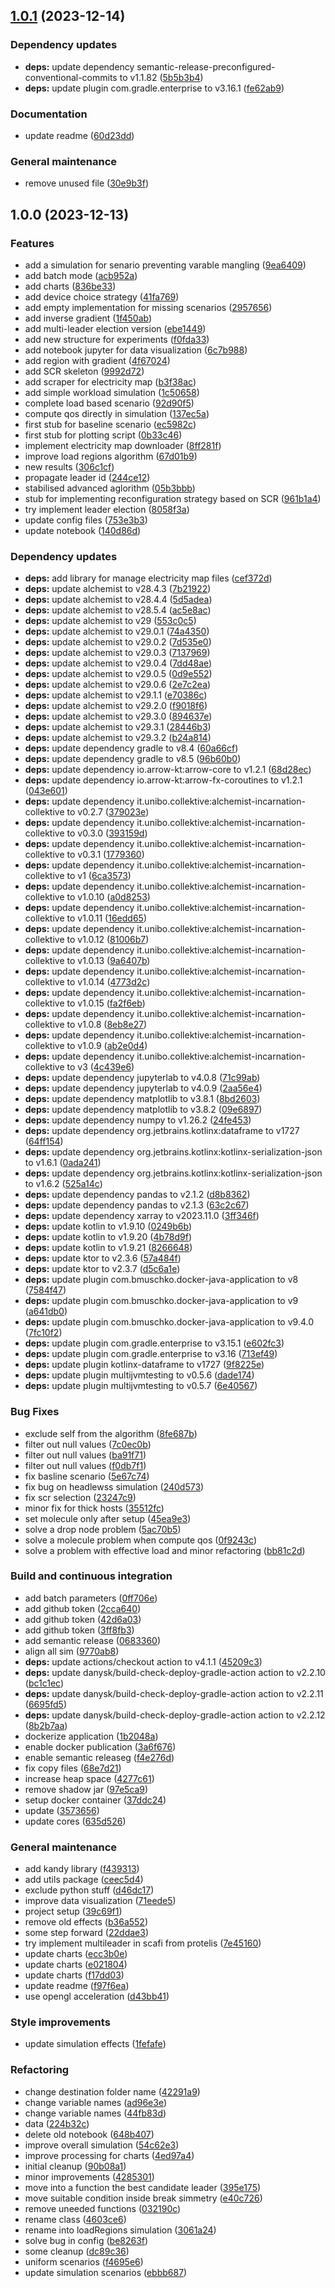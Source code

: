## [1.0.1](https://github.com/nicolasfara/reconfiguration-experiments/compare/1.0.0...1.0.1) (2023-12-14)


### Dependency updates

* **deps:** update dependency semantic-release-preconfigured-conventional-commits to v1.1.82 ([5b5b3b4](https://github.com/nicolasfara/reconfiguration-experiments/commit/5b5b3b49c15e90c1f260b3f6bab4d96f76a82026))
* **deps:** update plugin com.gradle.enterprise to v3.16.1 ([fe62ab9](https://github.com/nicolasfara/reconfiguration-experiments/commit/fe62ab9d0901047f73adf5e279e923df4e9b0e36))


### Documentation

* update readme ([60d23dd](https://github.com/nicolasfara/reconfiguration-experiments/commit/60d23dd576c667361defd226ab87c8163a8e7e98))


### General maintenance

* remove unused file ([30e9b3f](https://github.com/nicolasfara/reconfiguration-experiments/commit/30e9b3f39087d107c6f3b090f47db4080f835d85))

## 1.0.0 (2023-12-13)


### Features

* add a simulation for senario preventing varable mangling ([9ea6409](https://github.com/nicolasfara/reconfiguration-experiments/commit/9ea640907d1e230a9d6742bcda53eb17e3d59caf))
* add batch mode ([acb952a](https://github.com/nicolasfara/reconfiguration-experiments/commit/acb952a324db0186fd5e1ef9e86be23eb535b630))
* add charts ([836be33](https://github.com/nicolasfara/reconfiguration-experiments/commit/836be338590ef1940634057e8666b822ef952de7))
* add device choice strategy ([41fa769](https://github.com/nicolasfara/reconfiguration-experiments/commit/41fa769987f23713e43cb9f012a6f1fe6099ee89))
* add empty implementation for missing scenarios ([2957656](https://github.com/nicolasfara/reconfiguration-experiments/commit/2957656b94aaae98fb31d2055d89240339ffd157))
* add inverse gradient ([1f450ab](https://github.com/nicolasfara/reconfiguration-experiments/commit/1f450ab7a7940f38b21757ee76da8157294c4612))
* add multi-leader election version ([ebe1449](https://github.com/nicolasfara/reconfiguration-experiments/commit/ebe1449f546376f271f0eaa5750e6f9f166c5e76))
* add new structure for experiments ([f0fda33](https://github.com/nicolasfara/reconfiguration-experiments/commit/f0fda3317336e87c0a3150cd56f439a52a692677))
* add notebook jupyter for data visualization ([6c7b988](https://github.com/nicolasfara/reconfiguration-experiments/commit/6c7b9882141c9bfbb1d040927c2764432a807f53))
* add region with gradient ([4f67024](https://github.com/nicolasfara/reconfiguration-experiments/commit/4f670241df4d4ebc07ad482308155c20f876bd77))
* add SCR skeleton ([9992d72](https://github.com/nicolasfara/reconfiguration-experiments/commit/9992d727460941ac439b0989d2b1af0d38fb04d3))
* add scraper for electricity map ([b3f38ac](https://github.com/nicolasfara/reconfiguration-experiments/commit/b3f38ac0c8242546210439caa101a484eb8ddee2))
* add simple workload simulation ([1c50658](https://github.com/nicolasfara/reconfiguration-experiments/commit/1c5065874a1efa0d9e8d2d46cbd348235157ed72))
* complete load based scenario ([92d90f5](https://github.com/nicolasfara/reconfiguration-experiments/commit/92d90f500fa61a98f40cd43fe1f3d8ea867e4b10))
* compute qos directly in simulation ([137ec5a](https://github.com/nicolasfara/reconfiguration-experiments/commit/137ec5afd71f7f76e555dc6677ea9fbc821ea7bf))
* first stub for baseline scenario ([ec5982c](https://github.com/nicolasfara/reconfiguration-experiments/commit/ec5982c4612aa23084eea18dcd06120dd12a80a8))
* first stub for plotting script ([0b33c46](https://github.com/nicolasfara/reconfiguration-experiments/commit/0b33c46239809e8760f0f49a9f0a00d6d565803c))
* implement electricity map downloader ([8ff281f](https://github.com/nicolasfara/reconfiguration-experiments/commit/8ff281f4c10f558db158ae6d4d4af678fdf0db92))
* improve load regions algorithm ([67d01b9](https://github.com/nicolasfara/reconfiguration-experiments/commit/67d01b963d0f385290307933033a0dff0ef3e8ee))
* new results ([306c1cf](https://github.com/nicolasfara/reconfiguration-experiments/commit/306c1cfe996ddf0c035257d7f05e008f1bc243d0))
* propagate leader id ([244ce12](https://github.com/nicolasfara/reconfiguration-experiments/commit/244ce1219b3348b568811457b3cfcdbce5393a40))
* stabilised advanced aglorithm ([05b3bbb](https://github.com/nicolasfara/reconfiguration-experiments/commit/05b3bbb269c0fae510cfd29c017df4a5960a1d4e))
* stub for implementing reconfiguration strategy based on SCR ([961b1a4](https://github.com/nicolasfara/reconfiguration-experiments/commit/961b1a4b08a04546852618f62f1ac3c7946d8fa2))
* try implement leader election ([8058f3a](https://github.com/nicolasfara/reconfiguration-experiments/commit/8058f3a87e57c52a5cdd4dffeb2577b0610f7302))
* update config files ([753e3b3](https://github.com/nicolasfara/reconfiguration-experiments/commit/753e3b330070c166f430cf429290a2966731c005))
* update notebook ([140d86d](https://github.com/nicolasfara/reconfiguration-experiments/commit/140d86d349836c9a80062d87011c5c84b1a0aa43))


### Dependency updates

* **deps:** add library for manage electricity map files ([cef372d](https://github.com/nicolasfara/reconfiguration-experiments/commit/cef372d5ab4a563c633ba7a3308da51b0a099211))
* **deps:** update alchemist to v28.4.3 ([7b21922](https://github.com/nicolasfara/reconfiguration-experiments/commit/7b21922ab5edc36201cee696349b40dc25ea99a1))
* **deps:** update alchemist to v28.4.4 ([5d5adea](https://github.com/nicolasfara/reconfiguration-experiments/commit/5d5adea760baa6321b776113f7edd659d5f6b6b5))
* **deps:** update alchemist to v28.5.4 ([ac5e8ac](https://github.com/nicolasfara/reconfiguration-experiments/commit/ac5e8ac040321a3afbb5e496406058291ed32ffc))
* **deps:** update alchemist to v29 ([553c0c5](https://github.com/nicolasfara/reconfiguration-experiments/commit/553c0c52145ca1a51f94c43fcff6499fcbbb9d7f))
* **deps:** update alchemist to v29.0.1 ([74a4350](https://github.com/nicolasfara/reconfiguration-experiments/commit/74a4350a3415bf1e675b5741fdce201fddecf08c))
* **deps:** update alchemist to v29.0.2 ([7d535e0](https://github.com/nicolasfara/reconfiguration-experiments/commit/7d535e0e96f9c960e562f2ea60f339f6e8fe18a7))
* **deps:** update alchemist to v29.0.3 ([7137969](https://github.com/nicolasfara/reconfiguration-experiments/commit/7137969aeae8e42afb333edcc16d76c0b6879500))
* **deps:** update alchemist to v29.0.4 ([7dd48ae](https://github.com/nicolasfara/reconfiguration-experiments/commit/7dd48aea773e07e92b3406223dbd0c29c6de8a71))
* **deps:** update alchemist to v29.0.5 ([0d9e552](https://github.com/nicolasfara/reconfiguration-experiments/commit/0d9e552bdb41c22a7ae125044f01dd9a93fe7b1e))
* **deps:** update alchemist to v29.0.6 ([2e7c2ea](https://github.com/nicolasfara/reconfiguration-experiments/commit/2e7c2eaccb2cb3d6aef10131f9f800e2fe584e76))
* **deps:** update alchemist to v29.1.1 ([e70386c](https://github.com/nicolasfara/reconfiguration-experiments/commit/e70386c8494d211cd98775af02e75215e0dc102f))
* **deps:** update alchemist to v29.2.0 ([f9018f6](https://github.com/nicolasfara/reconfiguration-experiments/commit/f9018f697714f15e5cc0c0a205e2ed9b3f36330f))
* **deps:** update alchemist to v29.3.0 ([894637e](https://github.com/nicolasfara/reconfiguration-experiments/commit/894637e6faef33d9b3564f83a1b4ad9653c1cecc))
* **deps:** update alchemist to v29.3.1 ([28446b3](https://github.com/nicolasfara/reconfiguration-experiments/commit/28446b3cfb9ea9d2357c1af454b176be09def9aa))
* **deps:** update alchemist to v29.3.2 ([b24a814](https://github.com/nicolasfara/reconfiguration-experiments/commit/b24a81430cdf7746dfa2fc7246bfd9a78574d5e5))
* **deps:** update dependency gradle to v8.4 ([60a66cf](https://github.com/nicolasfara/reconfiguration-experiments/commit/60a66cf828bbe027aa2ef62f6fa4d1f844701b18))
* **deps:** update dependency gradle to v8.5 ([96b60b0](https://github.com/nicolasfara/reconfiguration-experiments/commit/96b60b03f71c93192dcfbb812b430ea07f4ba9b2))
* **deps:** update dependency io.arrow-kt:arrow-core to v1.2.1 ([68d28ec](https://github.com/nicolasfara/reconfiguration-experiments/commit/68d28ec45440dcda80ba826dd4f5147610e813d4))
* **deps:** update dependency io.arrow-kt:arrow-fx-coroutines to v1.2.1 ([043e601](https://github.com/nicolasfara/reconfiguration-experiments/commit/043e601cad661ed5d4427e0cdcd45120bd894d42))
* **deps:** update dependency it.unibo.collektive:alchemist-incarnation-collektive to v0.2.7 ([379023e](https://github.com/nicolasfara/reconfiguration-experiments/commit/379023e842469d6069e2a2446563f699a0eb9928))
* **deps:** update dependency it.unibo.collektive:alchemist-incarnation-collektive to v0.3.0 ([393159d](https://github.com/nicolasfara/reconfiguration-experiments/commit/393159d5571cf6abbb0bc6b3090a6b07624d960c))
* **deps:** update dependency it.unibo.collektive:alchemist-incarnation-collektive to v0.3.1 ([1779360](https://github.com/nicolasfara/reconfiguration-experiments/commit/1779360a7510d3fdecfc1d651909306d4dc92884))
* **deps:** update dependency it.unibo.collektive:alchemist-incarnation-collektive to v1 ([6ca3573](https://github.com/nicolasfara/reconfiguration-experiments/commit/6ca35735e57604b356b979f61422f45949d703a7))
* **deps:** update dependency it.unibo.collektive:alchemist-incarnation-collektive to v1.0.10 ([a0d8253](https://github.com/nicolasfara/reconfiguration-experiments/commit/a0d82537ab21d7089eecb8e5f1005f192a2d4214))
* **deps:** update dependency it.unibo.collektive:alchemist-incarnation-collektive to v1.0.11 ([16edd65](https://github.com/nicolasfara/reconfiguration-experiments/commit/16edd65aec7a92c5caae0fe4bf79b7f4a0525e64))
* **deps:** update dependency it.unibo.collektive:alchemist-incarnation-collektive to v1.0.12 ([81006b7](https://github.com/nicolasfara/reconfiguration-experiments/commit/81006b709c39e3ea7e46188964af598534e404c8))
* **deps:** update dependency it.unibo.collektive:alchemist-incarnation-collektive to v1.0.13 ([9a6407b](https://github.com/nicolasfara/reconfiguration-experiments/commit/9a6407bd03de60b65091f0f1ad11c759a389c3da))
* **deps:** update dependency it.unibo.collektive:alchemist-incarnation-collektive to v1.0.14 ([4773d2c](https://github.com/nicolasfara/reconfiguration-experiments/commit/4773d2c7d0d2c91fb754d876f17da9742330ca1d))
* **deps:** update dependency it.unibo.collektive:alchemist-incarnation-collektive to v1.0.15 ([fa2f6eb](https://github.com/nicolasfara/reconfiguration-experiments/commit/fa2f6eb5754ade58cf12a2ccfc3c163de025c598))
* **deps:** update dependency it.unibo.collektive:alchemist-incarnation-collektive to v1.0.8 ([8eb8e27](https://github.com/nicolasfara/reconfiguration-experiments/commit/8eb8e2778a1041038296777bc0ea1e0a05054549))
* **deps:** update dependency it.unibo.collektive:alchemist-incarnation-collektive to v1.0.9 ([ab2e0d4](https://github.com/nicolasfara/reconfiguration-experiments/commit/ab2e0d43d7a9d0547f76106fd5d8a5ef45a15feb))
* **deps:** update dependency it.unibo.collektive:alchemist-incarnation-collektive to v3 ([4c439e6](https://github.com/nicolasfara/reconfiguration-experiments/commit/4c439e61fb2c7a620b38f3d710966e88d71f7be5))
* **deps:** update dependency jupyterlab to v4.0.8 ([71c99ab](https://github.com/nicolasfara/reconfiguration-experiments/commit/71c99ab79e70e0f893719c5312d1661ef373d358))
* **deps:** update dependency jupyterlab to v4.0.9 ([2aa56e4](https://github.com/nicolasfara/reconfiguration-experiments/commit/2aa56e48209ca5d05009dbbcaa10ebc99536818d))
* **deps:** update dependency matplotlib to v3.8.1 ([8bd2603](https://github.com/nicolasfara/reconfiguration-experiments/commit/8bd26036b2d5d7cd3d5d431aeb24ea44ec660c06))
* **deps:** update dependency matplotlib to v3.8.2 ([09e6897](https://github.com/nicolasfara/reconfiguration-experiments/commit/09e68978b0c672b588567c8ba4d4155c18b4871e))
* **deps:** update dependency numpy to v1.26.2 ([24fe453](https://github.com/nicolasfara/reconfiguration-experiments/commit/24fe453e81520ff8c637f28e28ea1b4bbdef6e66))
* **deps:** update dependency org.jetbrains.kotlinx:dataframe to v1727 ([64ff154](https://github.com/nicolasfara/reconfiguration-experiments/commit/64ff1548906ae2babc0caa2d5bbab218439613ce))
* **deps:** update dependency org.jetbrains.kotlinx:kotlinx-serialization-json to v1.6.1 ([0ada241](https://github.com/nicolasfara/reconfiguration-experiments/commit/0ada241ef53ef6a66d5c7fe15d70ee56bb1a0b68))
* **deps:** update dependency org.jetbrains.kotlinx:kotlinx-serialization-json to v1.6.2 ([525a14c](https://github.com/nicolasfara/reconfiguration-experiments/commit/525a14c6e038852dc27aabf01c4641fe6a13bb25))
* **deps:** update dependency pandas to v2.1.2 ([d8b8362](https://github.com/nicolasfara/reconfiguration-experiments/commit/d8b836252c19af214715b860f19a8bf60d6a760a))
* **deps:** update dependency pandas to v2.1.3 ([63c2c67](https://github.com/nicolasfara/reconfiguration-experiments/commit/63c2c67faf1caa74578076db8638eb1fea16bcca))
* **deps:** update dependency xarray to v2023.11.0 ([3ff346f](https://github.com/nicolasfara/reconfiguration-experiments/commit/3ff346f14d92bfe96412892a7c6533a7175e575b))
* **deps:** update kotlin to v1.9.10 ([0249b6b](https://github.com/nicolasfara/reconfiguration-experiments/commit/0249b6b2dd575aa0de53b814a30c88d8f83bed02))
* **deps:** update kotlin to v1.9.20 ([4b78d9f](https://github.com/nicolasfara/reconfiguration-experiments/commit/4b78d9febcdd379ffb9c3af4e1d04efed2579442))
* **deps:** update kotlin to v1.9.21 ([8266648](https://github.com/nicolasfara/reconfiguration-experiments/commit/82666482292daa22b8f58c5c09a8c15c152ee98c))
* **deps:** update ktor to v2.3.6 ([57a484f](https://github.com/nicolasfara/reconfiguration-experiments/commit/57a484f6b878d6da2c5f7c0eba0df1c753139fef))
* **deps:** update ktor to v2.3.7 ([d5c6a1e](https://github.com/nicolasfara/reconfiguration-experiments/commit/d5c6a1e26bad6fe74cdca649c426fa3428054abb))
* **deps:** update plugin com.bmuschko.docker-java-application to v8 ([7584f47](https://github.com/nicolasfara/reconfiguration-experiments/commit/7584f47798f2fe31a35fafaf55e13e3a90b615ad))
* **deps:** update plugin com.bmuschko.docker-java-application to v9 ([a641db0](https://github.com/nicolasfara/reconfiguration-experiments/commit/a641db0334758e0c1f2815254b2315024d1798cb))
* **deps:** update plugin com.bmuschko.docker-java-application to v9.4.0 ([7fc10f2](https://github.com/nicolasfara/reconfiguration-experiments/commit/7fc10f215b7074caf323bd4b94acab13daf4a762))
* **deps:** update plugin com.gradle.enterprise to v3.15.1 ([e602fc3](https://github.com/nicolasfara/reconfiguration-experiments/commit/e602fc38b51914c58cbeb8a8c38c4a1980766f57))
* **deps:** update plugin com.gradle.enterprise to v3.16 ([713ef49](https://github.com/nicolasfara/reconfiguration-experiments/commit/713ef49037fb843c6519feb12fe75f53ae97e38c))
* **deps:** update plugin kotlinx-dataframe to v1727 ([9f8225e](https://github.com/nicolasfara/reconfiguration-experiments/commit/9f8225e30aa0a16d3cc522231963fcd7ddc29850))
* **deps:** update plugin multijvmtesting to v0.5.6 ([dade174](https://github.com/nicolasfara/reconfiguration-experiments/commit/dade174712c34bc72e8fe211e78b754da0c1e4a7))
* **deps:** update plugin multijvmtesting to v0.5.7 ([6e40567](https://github.com/nicolasfara/reconfiguration-experiments/commit/6e405671952a10e80d0b7225dfa362e9b88ffa6a))


### Bug Fixes

* exclude self from the algorithm ([8fe687b](https://github.com/nicolasfara/reconfiguration-experiments/commit/8fe687b9b9ef873bd37d14d94e6f857f3842b8c3))
* filter out null values ([7c0ec0b](https://github.com/nicolasfara/reconfiguration-experiments/commit/7c0ec0b8e94a292933c8fcc281f0b9836bff5b43))
* filter out null values ([ba91f71](https://github.com/nicolasfara/reconfiguration-experiments/commit/ba91f7160c76200eb20df645ecb36ffc21409b86))
* filter out null values ([f0db7f1](https://github.com/nicolasfara/reconfiguration-experiments/commit/f0db7f1544659debf1a87bd2d98bbd53e30cbea2))
* fix basline scenario ([5e67c74](https://github.com/nicolasfara/reconfiguration-experiments/commit/5e67c74bb523078f11b43addc0cb4063de623d0d))
* fix bug on headlewss simulation ([240d573](https://github.com/nicolasfara/reconfiguration-experiments/commit/240d573df4a6268706febd388cef2325f76227c8))
* fix scr selection ([23247c9](https://github.com/nicolasfara/reconfiguration-experiments/commit/23247c98b81c1483b698c686b6e2c1b62d35b50d))
* minor fix for thick hosts ([35512fc](https://github.com/nicolasfara/reconfiguration-experiments/commit/35512fcf6d8e5aaade9f78afb8f2ffa86a31b7bb))
* set molecule only after setup ([45ea9e3](https://github.com/nicolasfara/reconfiguration-experiments/commit/45ea9e3e61afe95f26771dc5891ca200f8a6255c))
* solve a drop node problem ([5ac70b5](https://github.com/nicolasfara/reconfiguration-experiments/commit/5ac70b5eaec5a8965fd892482b3e87980765f3f2))
* solve a molecule problem when compute qos ([0f9243c](https://github.com/nicolasfara/reconfiguration-experiments/commit/0f9243cfe1c6cb6814a4412824ced4e6dbdbbeed))
* solve a problem with effective load and minor refactoring ([bb81c2d](https://github.com/nicolasfara/reconfiguration-experiments/commit/bb81c2d5b7f2c62870dc5f33bf786326df47d595))


### Build and continuous integration

* add batch parameters ([0ff706e](https://github.com/nicolasfara/reconfiguration-experiments/commit/0ff706e7a8757f0a10803499ea34696524d8a134))
* add github token ([2cca640](https://github.com/nicolasfara/reconfiguration-experiments/commit/2cca640fb18e8d63795432880dd5e6c237a950de))
* add github token ([42d6a03](https://github.com/nicolasfara/reconfiguration-experiments/commit/42d6a032e36b43cfab7576e5c7e85564ec483d33))
* add github token ([3ff8fb3](https://github.com/nicolasfara/reconfiguration-experiments/commit/3ff8fb355f116656c002c0642aae6f60fd40ac2f))
* add semantic release ([0683360](https://github.com/nicolasfara/reconfiguration-experiments/commit/06833606995e9332339aae77cc2920f58fdf91dd))
* align all sim ([9770ab8](https://github.com/nicolasfara/reconfiguration-experiments/commit/9770ab8f98d3ff70e3cc504d6998ec96d30a1b4e))
* **deps:** update actions/checkout action to v4.1.1 ([45209c3](https://github.com/nicolasfara/reconfiguration-experiments/commit/45209c31ed6f1261150ea427eb8cb8a046ec40f0))
* **deps:** update danysk/build-check-deploy-gradle-action action to v2.2.10 ([bc1c1ec](https://github.com/nicolasfara/reconfiguration-experiments/commit/bc1c1ecea2176414507b9598fc759a35762c8f3b))
* **deps:** update danysk/build-check-deploy-gradle-action action to v2.2.11 ([6695fd5](https://github.com/nicolasfara/reconfiguration-experiments/commit/6695fd534876cbaa5d195e71d50746c1e2d7919b))
* **deps:** update danysk/build-check-deploy-gradle-action action to v2.2.12 ([8b2b7aa](https://github.com/nicolasfara/reconfiguration-experiments/commit/8b2b7aa48f0a2d718037e157515b2e5fca4cb093))
* dockerize application ([1b2048a](https://github.com/nicolasfara/reconfiguration-experiments/commit/1b2048a9a3d23537f90cd1111446657c918ba1a0))
* enable docker publication ([3a6f676](https://github.com/nicolasfara/reconfiguration-experiments/commit/3a6f67639064ca37acd9e2a2e7d7ebd810e66090))
* enable semantic releaseg ([f4e276d](https://github.com/nicolasfara/reconfiguration-experiments/commit/f4e276d4e3e192ca9c81fea0a7a4a0bffcda0588))
* fix copy files ([68e7d21](https://github.com/nicolasfara/reconfiguration-experiments/commit/68e7d21d1a8a97581b05df0b2cca1c8328a0da05))
* increase heap space ([4277c61](https://github.com/nicolasfara/reconfiguration-experiments/commit/4277c61bfb6607d51ef8d682b83e392088985613))
* remove shadow jar ([97e5ca9](https://github.com/nicolasfara/reconfiguration-experiments/commit/97e5ca9f9079ba844b530e3b8202c8f86d6d4d45))
* setup docker container ([37ddc24](https://github.com/nicolasfara/reconfiguration-experiments/commit/37ddc2406209420b2d21e6a4762319f1af4bf264))
* update ([3573656](https://github.com/nicolasfara/reconfiguration-experiments/commit/3573656380a00825eb0bcf3246683f7351452352))
* update cores ([635d526](https://github.com/nicolasfara/reconfiguration-experiments/commit/635d526414deea977799ee5d8d8f645bc9e19eab))


### General maintenance

* add kandy library ([f439313](https://github.com/nicolasfara/reconfiguration-experiments/commit/f439313afd3981c6f27e5e0502b30ff409a73045))
* add utils package ([ceec5d4](https://github.com/nicolasfara/reconfiguration-experiments/commit/ceec5d43ba09e650da8dbd7b56d68160f19c55b8))
* exclude python stuff ([d46dc17](https://github.com/nicolasfara/reconfiguration-experiments/commit/d46dc173141fd4f5da8022d16b9cae23153c261c))
* improve data visualization ([71eede5](https://github.com/nicolasfara/reconfiguration-experiments/commit/71eede5e6f7b1536c8e636044cc7ea5ba8640e25))
* project setup ([39c69f1](https://github.com/nicolasfara/reconfiguration-experiments/commit/39c69f1338cbae549d9c333ded0736cd8b2b46c8))
* remove old effects ([b36a552](https://github.com/nicolasfara/reconfiguration-experiments/commit/b36a55271864b5c0907ae523cdc0756c31d294fc))
* some step forward ([22ddae3](https://github.com/nicolasfara/reconfiguration-experiments/commit/22ddae3bc3b8f7d2e4c459f4f70363ebd4a9a379))
* try implement multileader in scafi from protelis ([7e45160](https://github.com/nicolasfara/reconfiguration-experiments/commit/7e451600d9c9b53fac8dc2c500e250864894043c))
* update charts ([ecc3b0e](https://github.com/nicolasfara/reconfiguration-experiments/commit/ecc3b0e7143b8c94372531e0674d9d15c6c7de34))
* update charts ([e021804](https://github.com/nicolasfara/reconfiguration-experiments/commit/e021804594cf86ea6ff7031b6f22a537a9d17587))
* update charts ([f17dd03](https://github.com/nicolasfara/reconfiguration-experiments/commit/f17dd03335a060bbec8f461fab760727054bb739))
* update readme ([f97f6ea](https://github.com/nicolasfara/reconfiguration-experiments/commit/f97f6ea84871dcb81647f2a45aeb7aaf20382fbf))
* use opengl acceleration ([d43bb41](https://github.com/nicolasfara/reconfiguration-experiments/commit/d43bb41504f8c53e894efb2edb9182a963149a01))


### Style improvements

* update simulation effects ([1fefafe](https://github.com/nicolasfara/reconfiguration-experiments/commit/1fefafecba7c34ae7a224aac4dbaa1c509d20fa7))


### Refactoring

* change destination folder name ([42291a9](https://github.com/nicolasfara/reconfiguration-experiments/commit/42291a91f4aee2cdfee62490cabf7806498fc75d))
* change variable names ([ad96e3e](https://github.com/nicolasfara/reconfiguration-experiments/commit/ad96e3e6bcf828578ea1d4286523abbf89d4ffa2))
* change variable names ([44fb83d](https://github.com/nicolasfara/reconfiguration-experiments/commit/44fb83d8bddc5decd9a1e9aee6e850b7e94123b3))
* data ([224b32c](https://github.com/nicolasfara/reconfiguration-experiments/commit/224b32c0e4384592643cddd876812bdf0cffb220))
* delete old notebook ([648b407](https://github.com/nicolasfara/reconfiguration-experiments/commit/648b407206c3c61cdb7a3bbd4b4aa3c418a65948))
* improve overall simulation ([54c62e3](https://github.com/nicolasfara/reconfiguration-experiments/commit/54c62e3b67c6689716e2f84dc35a04928af46ab7))
* improve processing for charts ([4ed97a4](https://github.com/nicolasfara/reconfiguration-experiments/commit/4ed97a41219d127c455d48f40cc9293d3f5f8385))
* initial cleanup ([90b08a1](https://github.com/nicolasfara/reconfiguration-experiments/commit/90b08a12b1ed0c1f4bf6bf93a01d7a99d8b10d1e))
* minor improvements ([4285301](https://github.com/nicolasfara/reconfiguration-experiments/commit/42853010222c214e52e27e5f53ba54a0eb9cbfb3))
* move into a function the best candidate leader ([395e175](https://github.com/nicolasfara/reconfiguration-experiments/commit/395e175e083326ca3172b7b15d2007307d52a8cb))
* move suitable condition inside break simmetry ([e40c726](https://github.com/nicolasfara/reconfiguration-experiments/commit/e40c726336f44a94713371ac60ad50e89c068f60))
* remove uneeded functions ([032190c](https://github.com/nicolasfara/reconfiguration-experiments/commit/032190c03919f6db8f84abbc1be7dc1cdf5f8175))
* rename class ([4603ce6](https://github.com/nicolasfara/reconfiguration-experiments/commit/4603ce6f7c6f3b953f69438ba8b0ffd854efca3b))
* rename into loadRegions simulation ([3061a24](https://github.com/nicolasfara/reconfiguration-experiments/commit/3061a24ab94956077f3cc6f4f87a97aba4d68074))
* solve bug in config ([be8263f](https://github.com/nicolasfara/reconfiguration-experiments/commit/be8263fa291734d128b490b3f8342d66f82a62d9))
* some cleanup ([dc89c36](https://github.com/nicolasfara/reconfiguration-experiments/commit/dc89c36dcb0f7b1e43f33a80da1f10502af8cc98))
* uniform scenarios ([f4695e6](https://github.com/nicolasfara/reconfiguration-experiments/commit/f4695e675300e827dbb83748b01b7eb3013677f6))
* update simulation scenarios ([ebbb687](https://github.com/nicolasfara/reconfiguration-experiments/commit/ebbb687464a94def87c027af82e7cb7cc6053f20))
